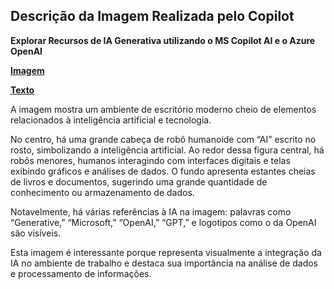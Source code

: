 ## Descrição da Imagem Realizada pelo Copilot
**Explorar Recursos de IA Generativa utilizando o MS Copilot AI e o Azure OpenAI**

**[Imagem](/inputs/ExplorarRecursosdeIAGenerativautilizandooMSCopilotAIeoAzureOpenAI.png)**

**[Texto](/inputs/ExplorarRecursosdeIAGenerativautilizandooMSCopilotAIeoAzureOpenAI.md)**

A imagem mostra um ambiente de escritório moderno cheio de elementos relacionados à inteligência artificial e tecnologia.

No centro, há uma grande cabeça de robô humanoide com “AI” escrito no rosto, simbolizando a inteligência artificial. Ao redor dessa figura central, há robôs menores, humanos interagindo com interfaces digitais e telas exibindo gráficos e análises de dados. O fundo apresenta estantes cheias de livros e documentos, sugerindo uma grande quantidade de conhecimento ou armazenamento de dados.

Notavelmente, há várias referências à IA na imagem: palavras como “Generative,” “Microsoft,” “OpenAI,” “GPT,” e logotipos como o da OpenAI são visíveis.

Esta imagem é interessante porque representa visualmente a integração da IA no ambiente de trabalho e destaca sua importância na análise de dados e processamento de informações.
